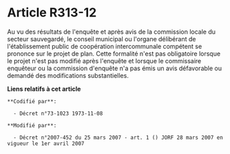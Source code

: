 # Article R313-12

Au vu des résultats de l'enquête et après avis de la commission locale du secteur sauvegardé, le conseil municipal ou
l'organe délibérant de l'établissement public de coopération intercommunale compétent se prononce sur le projet de plan.
Cette formalité n'est pas obligatoire lorsque le projet n'est pas modifié après l'enquête et lorsque le commissaire enquêteur
ou la commission d'enquête n'a pas émis un avis défavorable ou demandé des modifications substantielles.

**Liens relatifs à cet article**

	**Codifié par**:

	  - Décret n°73-1023 1973-11-08

	**Modifié par**:

	  - Décret n°2007-452 du 25 mars 2007 - art. 1 () JORF 28 mars 2007 en vigueur le 1er avril 2007
